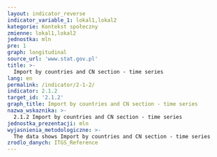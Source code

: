 ```yaml
---
layout: indicator_reverse
indicator_variable_1: lokal1,lokal2
kategorie: Kontekst społeczny
zmienne: lokal1,lokal2
jednostka: mln
pre: 1
graph: longitudinal
source_url: 'www.stat.gov.pl'
title: >-
  Import by countries and CN section - time series
lang: en
permalink: /indicator/2-1-2/
indicator: 2.1.2
target_id: '2.1.2'
graph_title: Import by countries and CN section - time series
nazwa_wskaznika: >-
  2.1.2 Import by countries and CN section - time series
jednostka_prezentacji: mln
wyjasnienia_metodologiczne: >-
  The data shows Import by countries and CN section - time series
zrodlo_danych: ITGS_Reference
---
```

